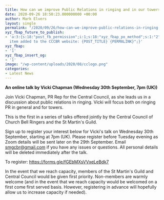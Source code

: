 ```yaml
---
title: How can we improve Public Relations in ringing and in our towers?
date: 2020-09-26 18:50:23.000000000 +00:00
author: Mark Elvers
layout: single
permalink: "/2020/09/26/how-can-we-improve-public-relations-in-ringing-and-in-our-towers/"
xyz_fbap_future_to_publish:
- 'a:3:{s:18:"post_fb_permission";i:1;s:18:"xyz_fbap_po_method";s:1:"2";s:16:"xyz_fbap_message";s:62:"News
  item added to the CCCBR website: {POST_TITLE} {PERMALINK}";}'
xyz_fbap:
- '1'
xyz_fbap_insert_og:
- '1'
image: "/wp-content/uploads/2020/08/cclogo.png"
categories:
- Latest News
---
```

**An online talk by Vicki Chapman (Wednesday 30th September, 7pm (UK))**

Join Vicki Chapman, PR Rep for the Central Council, as she leads us in a discussion about public relations in ringing. Vicki will focus both on ringing PR in general and for towers.

This is the first in a series of talks offered jointly by the Central Council of Church Bell Ringers and the St Martin&apos;s Guild.

Sign up to register your interest below for Vicki&apos;s talk on Wednesday 30th September, starting at 7pm (UK). Please register before Tuesday evening as Zoom details will be sent later on the 29th September. Email <smgcbr@gmail.com> if you have any issues or questions. All personal details will be deleted immediately after the talk.

To register: <https://forms.gle/fGEbMXsVVxeLeBdk7>

In the event that we reach capacity, members of the St Martin&apos;s Guild and Central Council would be given first priority. Non-members are warmly welcome (and in the event that we reach capacity would be welcomed on a first come first served basis. However, registering in advance will hopefully allow us to increase capacity if needed).
